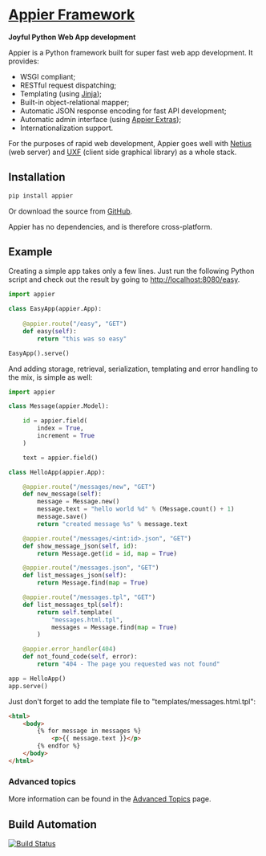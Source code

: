 # [Appier Framework](http://appier.hive.pt)

**Joyful Python Web App development**

Appier is a Python framework built for super fast web app development. It provides:

* WSGI compliant;
* RESTful request dispatching;
* Templating (using [Jinja](http://jinja.pocoo.org/));
* Built-in object-relational mapper;
* Automatic JSON response encoding for fast API development;
* Automatic admin interface (using [Appier Extras](https://github.com/hivesolutions/appier_extras));
* Internationalization support.

For the purposes of rapid web development, Appier goes well with [Netius](https://github.com/hivesolutions/netius) 
(web server) and [UXF](https://github.com/hivesolutions/uxf) (client side graphical library) as a whole stack.

## Installation

```bash
pip install appier
```

Or download the source from [GitHub](https://github.com/hivesolutions/appier).

Appier has no dependencies, and is therefore cross-platform.

## Example

Creating a simple app takes only a few lines. Just run the following
Python script and check out the result by going to [http://localhost:8080/easy](http://localhost:8080/easy).

```python
import appier

class EasyApp(appier.App):
    
    @appier.route("/easy", "GET")
    def easy(self): 
        return "this was so easy"

EasyApp().serve()
```

And adding storage, retrieval, serialization, templating and error handling
to the mix, is simple as well:

```python
import appier

class Message(appier.Model):

    id = appier.field(
        index = True,
        increment = True
    )

    text = appier.field()

class HelloApp(appier.App):

    @appier.route("/messages/new", "GET")
    def new_message(self):
        message = Message.new()
        message.text = "hello world %d" % (Message.count() + 1)
        message.save()
        return "created message %s" % message.text

    @appier.route("/messages/<int:id>.json", "GET")
    def show_message_json(self, id):
        return Message.get(id = id, map = True)

    @appier.route("/messages.json", "GET")
    def list_messages_json(self):
        return Message.find(map = True)

    @appier.route("/messages.tpl", "GET")
    def list_messages_tpl(self):
        return self.template(
            "messages.html.tpl", 
            messages = Message.find(map = True)
        )

    @appier.error_handler(404)
    def not_found_code(self, error):
        return "404 - The page you requested was not found"

app = HelloApp()
app.serve()
```

Just don't forget to add the template file to "templates/messages.html.tpl":

```html
<html>
    <body>
        {% for message in messages %}
            <p>{{ message.text }}</p>
        {% endfor %}
    </body>
</html>
```

### Advanced topics

More information can be found in the [Advanced Topics](advanced.md) page.

## Build Automation

[![Build Status](https://travis-ci.org/hivesolutions/appier.png?branch=master)](https://travis-ci.org/hivesolutions/appier)

